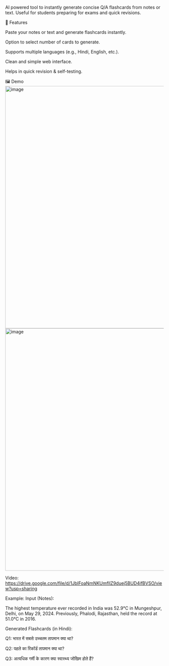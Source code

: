 AI powered tool to instantly generate concise Q/A flashcards from notes or text.
Useful for students preparing for exams and quick revisions.

🚀 Features

Paste your notes or text and generate flashcards instantly.

Option to select number of cards to generate.

Supports multiple languages (e.g., Hindi, English, etc.).

Clean and simple web interface.

Helps in quick revision & self-testing.

🖼️ Demo
<img width="1366" height="768" alt="image" src="https://github.com/user-attachments/assets/52a71be8-4443-4498-82e8-9b0846e49a43" />
<img width="1366" height="768" alt="image" src="https://github.com/user-attachments/assets/564bb106-bc44-4913-9186-95b45ba8bacd" />

Video: https://drive.google.com/file/d/1JbIFoaNmNKUmfIlZ9duej5BUD4ifBVSO/view?usp=sharing

Example:
Input (Notes):

The highest temperature ever recorded in India was 52.9°C in Mungeshpur, Delhi, on May 29, 2024.
Previously, Phalodi, Rajasthan, held the record at 51.0°C in 2016.


Generated Flashcards (in Hindi):

Q1: भारत में सबसे उच्चतम तापमान क्या था?

Q2: पहले का रिकॉर्ड तापमान क्या था?

Q3: अत्यधिक गर्मी के कारण क्या स्वास्थ्य जोखिम होते हैं?

